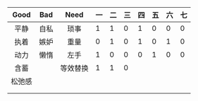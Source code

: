 | Good | Bad  |  Need  |  一  | 二   | 三   | 四   | 五   | 六   | 七   |
| :--: | :--: | :----: | ---- | ---- | ---- | ---- | ---- | ---- | ---- |
| 平静 |    自私 |琐事  |   1  |   1  |   0  |   1  |    0 |0     |  0   |
| 执着 | 嫉妒 |   重量  |    0 |     1|   0  |    1 |  0   |   1  |   0  |
|  动力 | 懒惰 | 左手   |    1 |    0 |  0   |   0  |  1   |    0 | 0 |
|  含蓄 |    |  等效替换| 1 | 1 | 0 |||||
|松弛感   |    |        |      |      |      |||||
|      |      |        |      |      |      |||||
|      |      |        |      |      |      |||||

